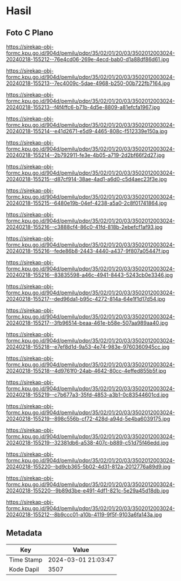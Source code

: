 # Hasil

## Foto C Plano

https://sirekap-obj-formc.kpu.go.id/904d/pemilu/pdpr/35/02/01/20/03/3502012003024-20240218-155212--76e4cd06-269e-4ecd-bab0-d1a88df86d61.jpg

https://sirekap-obj-formc.kpu.go.id/904d/pemilu/pdpr/35/02/01/20/03/3502012003024-20240218-155213--7ec4009c-5dae-4968-b250-00b722fb7164.jpg

https://sirekap-obj-formc.kpu.go.id/904d/pemilu/pdpr/35/02/01/20/03/3502012003024-20240218-155213--f4f4ffc6-b71b-4d5e-8809-a81efcfa1967.jpg

https://sirekap-obj-formc.kpu.go.id/904d/pemilu/pdpr/35/02/01/20/03/3502012003024-20240218-155214--e41d2671-e5d9-4465-808c-f512339e150a.jpg

https://sirekap-obj-formc.kpu.go.id/904d/pemilu/pdpr/35/02/01/20/03/3502012003024-20240218-155214--2b792911-fe3e-4b05-a719-2d2bf66f2d27.jpg

https://sirekap-obj-formc.kpu.go.id/904d/pemilu/pdpr/35/02/01/20/03/3502012003024-20240218-155215--d87cf914-38ae-4ad1-a6d0-c5d4aec23f3e.jpg

https://sirekap-obj-formc.kpu.go.id/904d/pemilu/pdpr/35/02/01/20/03/3502012003024-20240218-155215--6480e19b-04ef-4238-a5a0-2c8f01741864.jpg

https://sirekap-obj-formc.kpu.go.id/904d/pemilu/pdpr/35/02/01/20/03/3502012003024-20240218-155216--c3888cf4-86c0-41fd-818b-2ebefcf1af93.jpg

https://sirekap-obj-formc.kpu.go.id/904d/pemilu/pdpr/35/02/01/20/03/3502012003024-20240218-155216--fede86b8-2443-4440-a437-9f807a05447f.jpg

https://sirekap-obj-formc.kpu.go.id/904d/pemilu/pdpr/35/02/01/20/03/3502012003024-20240218-155216--83835598-a46c-4941-8443-5243cb0e3346.jpg

https://sirekap-obj-formc.kpu.go.id/904d/pemilu/pdpr/35/02/01/20/03/3502012003024-20240218-155217--ded96da1-b95c-4272-814a-64e1f1d17d54.jpg

https://sirekap-obj-formc.kpu.go.id/904d/pemilu/pdpr/35/02/01/20/03/3502012003024-20240218-155217--3fb96514-beaa-461e-b58e-507aa989aa40.jpg

https://sirekap-obj-formc.kpu.go.id/904d/pemilu/pdpr/35/02/01/20/03/3502012003024-20240218-155218--e7ef8d1d-9a53-4e74-983e-9760360945cc.jpg

https://sirekap-obj-formc.kpu.go.id/904d/pemilu/pdpr/35/02/01/20/03/3502012003024-20240218-155218--4d9761f0-24ab-4642-80cc-4effed855b5f.jpg

https://sirekap-obj-formc.kpu.go.id/904d/pemilu/pdpr/35/02/01/20/03/3502012003024-20240218-155219--c7b677a3-35fd-4853-a3b1-0c83544601cd.jpg

https://sirekap-obj-formc.kpu.go.id/904d/pemilu/pdpr/35/02/01/20/03/3502012003024-20240218-155219--898c556b-cf72-428d-a94d-5e4ba6039175.jpg

https://sirekap-obj-formc.kpu.go.id/904d/pemilu/pdpr/35/02/01/20/03/3502012003024-20240218-155219--32381db6-a538-407c-b889-c51d75f46edd.jpg

https://sirekap-obj-formc.kpu.go.id/904d/pemilu/pdpr/35/02/01/20/03/3502012003024-20240218-155220--bd9cb365-5b02-4d31-812a-2012776a89d9.jpg

https://sirekap-obj-formc.kpu.go.id/904d/pemilu/pdpr/35/02/01/20/03/3502012003024-20240218-155220--9b89d3be-e491-4df1-821c-5e29a45d18db.jpg

https://sirekap-obj-formc.kpu.go.id/904d/pemilu/pdpr/35/02/01/20/03/3502012003024-20240218-155212--8b9ccc01-a10b-4119-9f5f-9103a6fa143a.jpg


## Metadata

| Key        | Value               |
| ---------- | ------------------- |
| Time Stamp | 2024-03-01 21:03:47 |
| Kode Dapil | 3507                |



